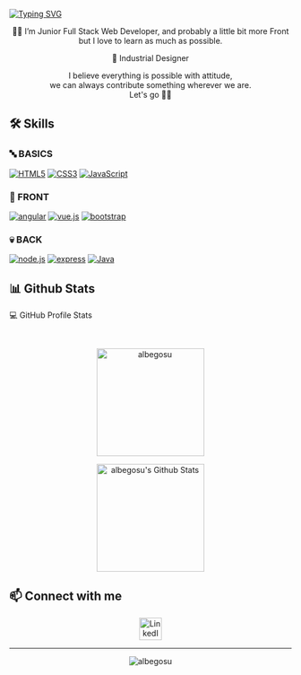 [![Typing SVG](https://readme-typing-svg.demolab.com?font=Fira+Code&size=30&duration=2000&pause=1000&color=1F6D90&center=true&vCenter=true&width=1200&height=150&lines=Hey+you+%E2%9C%8C%F0%9F%8F%BD;Nice+to+see+you+here+%F0%9F%8F%9A%EF%B8%8F)](https://git.io/typing-svg)

<p align="center">
🧑‍💻 I’m Junior Full Stack Web Developer, and probably a little bit more Front but I love to learn as much as possible.
</p>
<p align="center">
🎨 Industrial Designer  
</p>
<p align="center">
I believe everything is possible with attitude, <br> we can always contribute something wherever we are. <br> Let's go 💪🏼
</p>


## :hammer_and_wrench: Skills
### 🔤 BASICS
[![HTML5](https://img.shields.io/badge/HTML5-E34F26?style=for-the-badge&logo=HTML5&logoColor=white)](https://es.wikipedia.org/wiki/HTML)
[![CSS3](https://img.shields.io/badge/CSS3-1572B6?style=for-the-badge&logo=CSS3&logoColor=white)](https://es.wikipedia.org/wiki/CSS)
[![JavaScript](https://img.shields.io/badge/JavaScript-F7DF1E?style=for-the-badge&logo=JavaScript&logoColor=white)](https://getbootstrap.com/)

### 🦜 FRONT
[![angular](https://img.shields.io/badge/Angular-0F0F11?style=for-the-badge&logo=angular&logoColor=white)](https://angular.io/)
[![vue.js](https://img.shields.io/badge/Vue.js-4FC08D?style=for-the-badge&logo=vue.js&logoColor=white)](https://vuejs.org/)
[![bootstrap](https://img.shields.io/badge/bootstrap-7952B3?style=for-the-badge&logo=bootstrap&logoColor=white)](https://es.wikipedia.org/wiki/JavaScript)

### 💀 BACK
[![node.js](https://img.shields.io/badge/node.js-339933?style=for-the-badge&logo=node.js&logoColor=white)](https://nodejs.org/en)
[![express](https://img.shields.io/badge/express-000000?style=for-the-badge&logo=express&logoColor=white)](https://expressjs.com/)
[![Java](https://img.shields.io/badge/java-%23ED8B00.svg?style=for-the-badge&logo=openjdk&logoColor=white)](https://www.java.com/es/)
<br/>


## 📊 Github Stats

💻 GitHub Profile Stats

  <br/>
  <p align="center">
      <img src="https://github-readme-stats.vercel.app/api/top-langs?username=albegosu&langs_count=10&show_icons=true&locale=en&layout=compact&theme=chalk" 
  alt="albegosu" height="192px"/></p>
  <p align="center">
      <a href="https://github.com/albegosu/github-readme-stats"><img alt="albegosu's Github Stats" src="https://github-readme-stats.vercel.app/api?username=albegosu&show_icons=true&count_private=true&theme=chalk" height="192px"/></a>
  </p>
  </p>

## :mailbox: Connect with me
<p align="center">
    <a href="https://www.linkedin.com/in/albegosu/" target="_blank">
      <img width="40px" src="https://raw.githubusercontent.com/rahuldkjain/github-profile-readme-generator/master/src/images/icons/Social/linked-in-alt.svg" alt="LinkedIn"/>
    </a>
</p>  

-----

<p align="center"> 
	<img src="https://komarev.com/ghpvc/?username=albegosu" alt="albegosu" /> 
</p>
